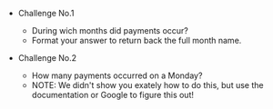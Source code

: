 - Challenge No.1
    - During wich months did payments occur?
    - Format your answer to return back the full month name.

- Challenge No.2
    - How many payments occurred on a Monday?
    - NOTE: We didn't show you exately how to do this, but use the documentation or Google to figure this out!